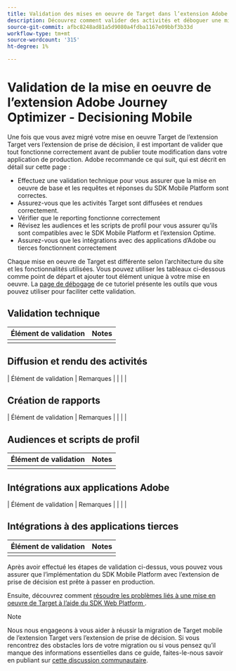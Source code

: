 ```yaml
---
title: Validation des mises en oeuvre de Target dans l’extension Adobe Journey Optimizer - Decisioning Mobile
description: Découvrez comment valider des activités et déboguer une mise en oeuvre Adobe Target à l’aide de l’extension Adobe Journey Optimizer - Decisioning Mobile.
source-git-commit: afbc8248ad81a5d9080a4fdba1167e09bbf3b33d
workflow-type: tm+mt
source-wordcount: '315'
ht-degree: 1%

---
```


# Validation de la mise en oeuvre de l’extension Adobe Journey Optimizer - Decisioning Mobile

Une fois que vous avez migré votre mise en oeuvre Target de l’extension Target vers l’extension de prise de décision, il est important de valider que tout fonctionne correctement avant de publier toute modification dans votre application de production. Adobe recommande ce qui suit, qui est décrit en détail sur cette page :

* Effectuez une validation technique pour vous assurer que la mise en oeuvre de base et les requêtes et réponses du SDK Mobile Platform sont correctes.
* Assurez-vous que les activités Target sont diffusées et rendues correctement.
* Vérifier que le reporting fonctionne correctement
* Révisez les audiences et les scripts de profil pour vous assurer qu’ils sont compatibles avec le SDK Mobile Platform et l’extension Optime.
* Assurez-vous que les intégrations avec des applications d’Adobe ou tierces fonctionnent correctement

Chaque mise en oeuvre de Target est différente selon l’architecture du site et les fonctionnalités utilisées. Vous pouvez utiliser les tableaux ci-dessous comme point de départ et ajouter tout élément unique à votre mise en oeuvre. La [page de débogage](debugging.md) de ce tutoriel présente les outils que vous pouvez utiliser pour faciliter cette validation.

## Validation technique

| Élément de validation | Notes |
|---|---|
| | |


## Diffusion et rendu des activités

| Élément de validation | Remarques |
| | |

## Création de rapports

| Élément de validation | Remarques |
| | |

## Audiences et scripts de profil

| Élément de validation | Notes |
|---|---|
| | |

## Intégrations aux applications Adobe

| Élément de validation | Remarques |
| | |

## Intégrations à des applications tierces

| Élément de validation | Notes |
|---|---|
| | |

Après avoir effectué les étapes de validation ci-dessus, vous pouvez vous assurer que l’implémentation du SDK Mobile Platform avec l’extension de prise de décision est prête à passer en production.

Ensuite, découvrez comment [ résoudre les problèmes liés à une mise en oeuvre de Target à l’aide du SDK Web Platform ](debugging.md).

>[!NOTE]
>
>Nous nous engageons à vous aider à réussir la migration de Target mobile de l’extension Target vers l’extension de prise de décision. Si vous rencontrez des obstacles lors de votre migration ou si vous pensez qu’il manque des informations essentielles dans ce guide, faites-le-nous savoir en publiant sur [cette discussion communautaire](https://experienceleaguecommunities.adobe.com/t5/adobe-experience-platform-data/tutorial-discussion-migrate-target-from-at-js-to-web-sdk/m-p/575587#M463).
